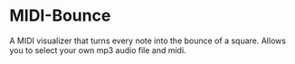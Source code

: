 # MIDI-Bounce
A MIDI visualizer that turns every note into the bounce of a square. Allows you to select your own mp3 audio file and midi.
